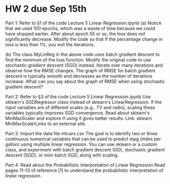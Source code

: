 
# HW 2 due Sep 15th
Part 1: Refer to §1 of the code Lecture 5 Linear Regression.ipynb
(a) Notice that we used 100 epochs, which was a waste of time because we could have stopped earlier. After about epoch 55 or so, the loss does not significantly decrease. Modify the code so that if the percentage change in loss is less than 1%, you exit the iterations.

(b) The class MyLinReg in the above code uses batch gradient descent to find the minimum of the loss function. Modify the original code to use stochastic gradient descent (SGD) instead. Iterate over many iterations and observe how the RMSE changes. The graph of RMSE for batch gradient descent is typically smooth and decreases as the number of iterations increase. What can you say about the graph of RMSE when using stochastic gradient descent?

Part 2: Refer to §3 of the code Lecture 5 Linear Regression.ipynb
Use sklearn's SGDRegressor class instead of sklearn's LinearRegression. If the input variables are of different scales (e.g., TV and radio), scaling these variables typically improves SGD convergence. Read about sklearn's MinMaxScaler and explore if using it gives better results.
Link: sklearn MinMaxScalerLinks to an external site.

Part 3: Import the data file mtcars.csv
The goal is to identify two or three continuous numerical variables that can be used to predict mpg (miles per gallon) using multiple linear regression. You can use sklearn or a custom class, and experiment with batch gradient descent (GD), stochastic gradient descent (SGD), or mini-batch SGD, along with scaling.

Part 4: Read about the Probabilistic Interpretation of Linear Regression
Read pages 11–13 of reference [1] to understand the probabilistic interpretation of linear regression.
